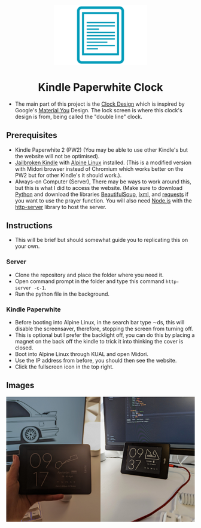 <!-- markdownlint-disable-next-line -->
<p align="center">
  <img width="250" src="/images/logo.png" alt="Kindle Paperwhite Logo"></a>
<h1 align="center">Kindle Paperwhite Clock</h1>


- The main part of this project is the [Clock Design](/images/pixel-lockscreen-clock.png) which is inspired by Google's [Material You](https://material.io/blog/announcing-material-you) Design. The lock screen is where this clock's design is from, being called the "double line" clock.




## Prerequisites

- Kindle Paperwhite 2 (PW2) (You may be able to use other Kindle's but the website will not be optimised).
- [Jailbroken Kindle](https://www.mobileread.com/forums/showthread.php?t=346037) with [Alpine Linux](https://github.com/thomaspreece/alpine_kindle/) installed. (This is a modified version with Midori browser instead of Chromium which works better on the PW2 but for other Kindle's it should work.).
- Always-on Computer (Server), There may be ways to work around this, but this is what I did to access the website. (Make sure to download [Python](https://www.python.org/) and download the libraries [BeautifulSoup](https://pypi.org/project/beautifulsoup4/), [lxml](https://pypi.org/project/lxml/), and [requests](https://pypi.org/project/requests/) if you want to use the prayer function. You will also need [Node.js](https://nodejs.org/en) with the [http-server](https://www.npmjs.com/package/http-server) library to host the server.




## Instructions

- This will be brief but should somewhat guide you to replicating this on your own.


### Server

- Clone the repository and place the folder where you need it.
- Open command prompt in the folder and type this command ``` http-server -c-1 ```.
- Run the python file in the background.


### Kindle Paperwhite

- Before booting into Alpine Linux, in the search bar type ∼ds, this will disable the screensaver, therefore, stopping the screen from turning off.
- This is optional but I prefer the backlight off, you can do this by placing a magnet on the back off the kindle to trick it into thinking the cover is closed.
- Boot into Alpine Linux through KUAL and open Midori.
- Use the IP address from before, you should then see the website.
- Click the fullscreen icon in the top right.




## Images
<img src="/images/with-prayer.jpg" width="50%"><img src="/images/without-prayer.jpg" width="50%">